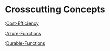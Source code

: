 # Crosscutting Concepts

:[Cost-Efficiency](08-Crosscutting-Concepts/Serverless-Architecture/Cost-Efficiency.md)

:[Azure-Functions](08-Crosscutting-Concepts/Azure-Functions.md)

:[Durable-Functions](08-Crosscutting-Concepts/Durable-Functions.md)